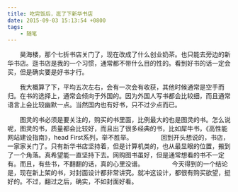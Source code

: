 ```yaml
---
title: 吃完饭后，逛了下新华书店
date: 2015-09-03 15:13:54 +0800
tags:
    - 随笔
---
```

　　昊海楼，那个七折书店关门了，现在改成了什么创业奶茶。也只能去旁边的新华书店。逛书店是我的一个习惯，通常都不带什么目的性的。看到好书的话一定会买，但是确实要是好书才行。

　　我大概算了下，平均五次左右，会有一次会有收获，其他时候通常是空手而归。在书的选择上，通常会倾向于外国的。因为外国人写书都会比较细，而且通常语言上会比较幽默一点。当然国内也有好书，只不过少点而已。

　　图灵的书必须是要关注的，购买的书里面，比例最大的也是图灵的书。怎么说呢，图灵的书，质量都会比较好，而且出了很多经典的书，比如犀牛书，《高性能网站建设指南》，head First系列，举不胜举。
　　
　　回到开头想说的，书店，一家家关门了。只有新华书店坚持着，但是计算机类的，也从最显眼的位置，搬到了一个角落。真希望能一直坚持下去。网购图书虽好，但是通常想看的书不一定有。而且，有些书，不翻翻的话，真的心里没谱。
　　
　　今天得到的一个结论是，现在新上架的书，对封面设计都非常讲究。就冲这设计，都很有购买欲望，挺好的。不过，翻过之后，确实，不如封面好看。
